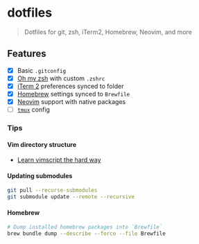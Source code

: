 # dotfiles

> Dotfiles for git, zsh, iTerm2, Homebrew, Neovim, and more

## Features

- [x] Basic `.gitconfig`
- [x] [Oh my zsh](https://ohmyz.sh/) with custom `.zshrc`
- [x] [iTerm 2](https://www.iterm2.com/) preferences synced to folder
- [x] [Homebrew](https://brew.sh/) settings synced to `Brewfile`
- [x] [Neovim](https://neovim.io/) support with native packages
- [ ] [`tmux`](https://github.com/tmux/tmux) config

### Tips

#### Vim directory structure

- [Learn vimscript the hard way](http://learnvimscriptthehardway.stevelosh.com/chapters/42.html#vimftdetect)

#### Updating submodules

```bash
git pull --recurse-submodules
git submodule update --remote --recursive
```

#### Homebrew

```bash
# Dump installed homebrew packages into `Brewfile`
brew bundle dump --describe --force --file Brewfile
```
